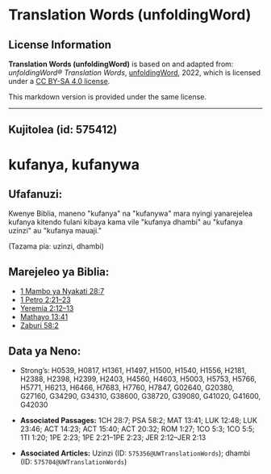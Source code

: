 # Translation Words (unfoldingWord)

## License Information

**Translation Words (unfoldingWord)** is based on and adapted from: _unfoldingWord® Translation Words_, [unfoldingWord](https://unfoldingword.org/utw), 2022, which is licensed under a [CC BY-SA 4.0 license](https://creativecommons.org/licenses/by-sa/4.0/legalcode.en).

This markdown version is provided under the same license.



--------------------------------

## Kujitolea (id: 575412)

kufanya, kufanywa
=================

Ufafanuzi:
----------

Kwenye Biblia, maneno "kufanya" na "kufanywa" mara nyingi yanarejelea kufanya kitendo fulani kibaya kama vile "kufanya dhambi" au "kufanya uzinzi" au "kufanya mauaji."

(Tazama pia: uzinzi, dhambi)

Marejeleo ya Biblia:
--------------------

* [1 Mambo ya Nyakati 28:7](https://ref.ly/1Chr28:7)
* [1 Petro 2:21–23](https://ref.ly/1Pet2:21-1Pet2:23)
* [Yeremia 2:12–13](https://ref.ly/Jer2:12-Jer2:13)
* [Mathayo 13:41](https://ref.ly/Matt13:41)
* [Zaburi 58:2](https://ref.ly/Ps58:2)

Data ya Neno:
-------------

* Strong’s: H0539, H0817, H1361, H1497, H1500, H1540, H1556, H2181, H2388, H2398, H2399, H2403, H4560, H4603, H5003, H5753, H5766, H5771, H6213, H6466, H7683, H7760, H7847, G02640, G20380, G27160, G34290, G34310, G38600, G38720, G39080, G41020, G41600, G42030

* **Associated Passages:** 1CH 28:7; PSA 58:2; MAT 13:41; LUK 12:48; LUK 23:46; ACT 14:23; ACT 15:40; ACT 20:32; ROM 1:27; 1CO 5:3; 1CO 5:5; 1TI 1:20; 1PE 2:23; 1PE 2:21–1PE 2:23; JER 2:12–JER 2:13
* **Associated Articles:** Uzinzi (ID: `575356@UWTranslationWords`); dhambi (ID: `575704@UWTranslationWords`)

